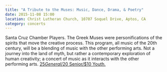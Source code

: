 ```yaml
---
title: "A Tribute to the Muses: Music, Dance, Drama, & Poetry"
date: 2015-11-08 15:00
location: Christ Lutheran Church, 10707 Soquel Drive, Aptos, CA
category: concerts
---
```

Santa Cruz Chamber Players. The Greek Muses were personifications of the spirits that move the creative process. This program, all music of the 20th century, will be a blending of music with the other performing arts. Not a journey into the land of myth, but rather a contemporary exploration of human creativity; a concert of music as it interacts with the other performing arts. [$25 General/$20 Senior/$10 Youth.](http://www.scchamberplayers.org/)
